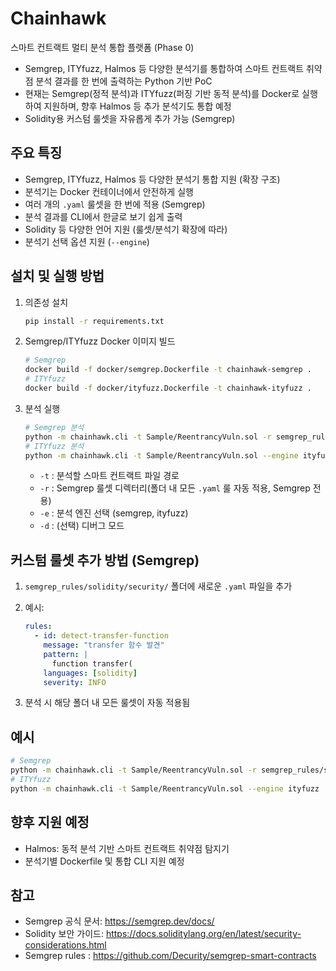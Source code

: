 # Chainhawk

스마트 컨트랙트 멀티 분석 통합 플랫폼 (Phase 0)

- Semgrep, ITYfuzz, Halmos 등 다양한 분석기를 통합하여 스마트 컨트랙트 취약점 분석 결과를 한 번에 출력하는 Python 기반 PoC
- 현재는 Semgrep(정적 분석)과 ITYfuzz(퍼징 기반 동적 분석)를 Docker로 실행하여 지원하며, 향후 Halmos 등 추가 분석기도 통합 예정
- Solidity용 커스텀 룰셋을 자유롭게 추가 가능 (Semgrep)

## 주요 특징

- Semgrep, ITYfuzz, Halmos 등 다양한 분석기 통합 지원 (확장 구조)
- 분석기는 Docker 컨테이너에서 안전하게 실행
- 여러 개의 `.yaml` 룰셋을 한 번에 적용 (Semgrep)
- 분석 결과를 CLI에서 한글로 보기 쉽게 출력
- Solidity 등 다양한 언어 지원 (룰셋/분석기 확장에 따라)
- 분석기 선택 옵션 지원 (`--engine`)

## 설치 및 실행 방법

1. 의존성 설치  
   ```bash
   pip install -r requirements.txt
   ```

2. Semgrep/ITYfuzz Docker 이미지 빌드  
   ```bash
   # Semgrep
   docker build -f docker/semgrep.Dockerfile -t chainhawk-semgrep .
   # ITYfuzz
   docker build -f docker/ityfuzz.Dockerfile -t chainhawk-ityfuzz .
   ```

3. 분석 실행  
   ```bash
   # Semgrep 분석
   python -m chainhawk.cli -t Sample/ReentrancyVuln.sol -r semgrep_rules/solidity/security --engine semgrep
   # ITYfuzz 분석
   python -m chainhawk.cli -t Sample/ReentrancyVuln.sol --engine ityfuzz
   ```

   - `-t` : 분석할 스마트 컨트랙트 파일 경로
   - `-r` : Semgrep 룰셋 디렉터리(폴더 내 모든 `.yaml` 룰 자동 적용, Semgrep 전용)
   - `-e` : 분석 엔진 선택 (semgrep, ityfuzz)
   - `-d` : (선택) 디버그 모드

## 커스텀 룰셋 추가 방법 (Semgrep)

1. `semgrep_rules/solidity/security/` 폴더에 새로운 `.yaml` 파일을 추가
2. 예시:
   ```yaml
   rules:
     - id: detect-transfer-function
       message: "transfer 함수 발견"
       pattern: |
         function transfer(
       languages: [solidity]
       severity: INFO
   ```

3. 분석 시 해당 폴더 내 모든 룰셋이 자동 적용됨

## 예시

```bash
# Semgrep
python -m chainhawk.cli -t Sample/ReentrancyVuln.sol -r semgrep_rules/solidity/security --engine semgrep
# ITYfuzz
python -m chainhawk.cli -t Sample/ReentrancyVuln.sol --engine ityfuzz
```

## 향후 지원 예정

- Halmos: 동적 분석 기반 스마트 컨트랙트 취약점 탐지기
- 분석기별 Dockerfile 및 통합 CLI 지원 예정

## 참고

- Semgrep 공식 문서: https://semgrep.dev/docs/
- Solidity 보안 가이드: https://docs.soliditylang.org/en/latest/security-considerations.html
- Semgrep rules : https://github.com/Decurity/semgrep-smart-contracts